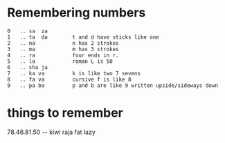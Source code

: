 # Remembering numbers

```
0   .. sa  za
1   .. ta  da        t and d have sticks like one
2   .. na            n has 2 strokes
3   .. ma            m has 3 strokes
4   .. ra            four ends in r.
5   .. la            roman L is 50
6   .. sha ja
7   .. ka va         k is like two 7 sevens
8   .. fa va         cursive f is like 8
9   .. pa ba         p and b are like 9 written upside/sideways down

```


# things to remember

78.46.81.50  -- kiwi raja fat lazy
